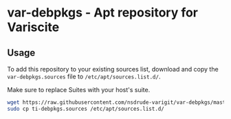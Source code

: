 # var-debpkgs - Apt repository for Variscite

## Usage 
To add this repository to your existing sources list, download and copy the ``var-debpkgs.sources`` file to ``/etc/apt/sources.list.d/``.

Make sure to replace Suites with your host's suite.

```sh
wget https://raw.githubusercontent.com/nsdrude-varigit/var-debpkgs/master/ti/bookworm/var-debpkgs.list
sudo cp ti-debpkgs.sources /etc/apt/sources.list.d/
```
